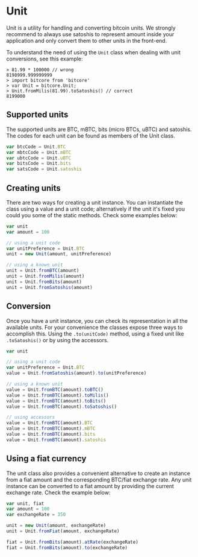 # Unit

Unit is a utility for handling and converting bitcoin units. We strongly recommend to always use satoshis to represent amount inside your application and only convert them to other units in the front-end.

To understand the need of using the `Unit` class when dealing with unit conversions, see this example:

```
> 81.99 * 100000 // wrong
8198999.999999999
> import bitcore from 'bitcore'
> var Unit = bitcore.Unit;
> Unit.fromMilis(81.99).toSatoshis() // correct
8199000
```

## Supported units

The supported units are BTC, mBTC, bits (micro BTCs, uBTC) and satoshis. The codes for each unit can be found as members of the Unit class.

```javascript
var btcCode = Unit.BTC
var mbtcCode = Unit.mBTC
var ubtcCode = Unit.uBTC
var bitsCode = Unit.bits
var satsCode = Unit.satoshis
```

## Creating units

There are two ways for creating a unit instance. You can instantiate the class using a value and a unit code; alternatively if the unit it's fixed you could you some of the static methods. Check some examples below:

```javascript
var unit
var amount = 100

// using a unit code
var unitPreference = Unit.BTC
unit = new Unit(amount, unitPreference)

// using a known unit
unit = Unit.fromBTC(amount)
unit = Unit.fromMilis(amount)
unit = Unit.fromBits(amount)
unit = Unit.fromSatoshis(amount)
```

## Conversion

Once you have a unit instance, you can check its representation in all the available units. For your convenience the classes expose three ways to accomplish this. Using the `.to(unitCode)` method, using a fixed unit like `.toSatoshis()` or by using the accessors.

```javascript
var unit

// using a unit code
var unitPreference = Unit.BTC
value = Unit.fromSatoshis(amount).to(unitPreference)

// using a known unit
value = Unit.fromBTC(amount).toBTC()
value = Unit.fromBTC(amount).toMilis()
value = Unit.fromBTC(amount).toBits()
value = Unit.fromBTC(amount).toSatoshis()

// using accessors
value = Unit.fromBTC(amount).BTC
value = Unit.fromBTC(amount).mBTC
value = Unit.fromBTC(amount).bits
value = Unit.fromBTC(amount).satoshis
```

## Using a fiat currency

The unit class also provides a convenient alternative to create an instance from a fiat amount and the corresponding BTC/fiat exchange rate. Any unit instance can be converted to a fiat amount by providing the current exchange rate. Check the example below:

```javascript
var unit, fiat
var amount = 100
var exchangeRate = 350

unit = new Unit(amount, exchangeRate)
unit = Unit.fromFiat(amount, exchangeRate)

fiat = Unit.fromBits(amount).atRate(exchangeRate)
fiat = Unit.fromBits(amount).to(exchangeRate)
```
